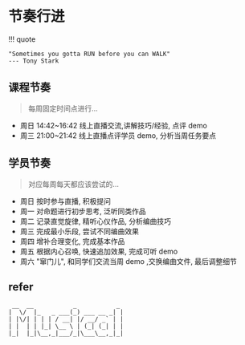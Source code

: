 # 节奏行进
!!! quote

    "Sometimes you gotta RUN before you can WALK"
    --- Tony Stark 


## 课程节奏
> 每周固定时间点进行...


- 周日 14:42~16:42 线上直播交流,讲解技巧/经验, 点评 demo 
- 周三 21:00~21:42 线上直播点评学员 demo, 分析当周任务要点


## 学员节奏
> 对应每周每天都应该尝试的...

- 周日 按时参与直播, 积极提问
- 周一 对命题进行初步思考, 泛听同类作品
- 周二 记录直觉旋律, 精听心仪作品, 分析编曲技巧
- 周三 完成最小乐段, 尝试不同编曲效果
- 周四 增补合理变化, 完成基本作品
- 周五 根据内心召唤, 快速追加效果, 完成可听 demo
- 周六 "窜门儿", 和同学们交流当周 demo ,交换编曲文件, 最后调整细节


## refer


[^1]: [The Feynman Technique Model — MATTYFORD](https://mattyford.com/blog/2014/1/23/the-feynman-technique-model)

[^2]: [费曼学习法凭什么号称终极学习法?_36氪](https://36kr.com/p/5099728.html)




```
 __  __           _           _
|  \/  |_   _ ___(_) ___ __ _| |
| |\/| | | | / __| |/ __/ _` | |
| |  | | |_| \__ \ | (_| (_| | |
|_|  |_|\__,_|___/_|\___\__,_|_|

```

